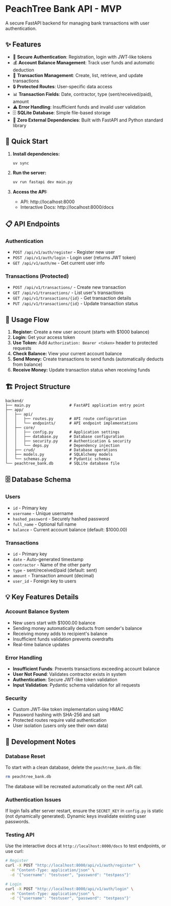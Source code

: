 # PeachTree Bank API - MVP

A secure FastAPI backend for managing bank transactions with user authentication.

## ✨ Features

- 🔐 **Secure Authentication**: Registration, login with JWT-like tokens
- 💰 **Account Balance Management**: Track user funds and automatic deduction
- 💸 **Transaction Management**: Create, list, retrieve, and update transactions
- 🔒 **Protected Routes**: User-specific data access
- 📊 **Transaction Fields**: Date, contractor, type (sent/received/paid), amount
- ⚠️ **Error Handling**: Insufficient funds and invalid user validation
- 🗄️ **SQLite Database**: Simple file-based storage
- 🚀 **Zero External Dependencies**: Built with FastAPI and Python standard library

## 🚀 Quick Start

1. **Install dependencies:**
   ```bash
   uv sync
   ```

2. **Run the server:**
   ```bash
   uv run fastapi dev main.py
   ```

3. **Access the API:**
   - API: http://localhost:8000
   - Interactive Docs: http://localhost:8000/docs

## 📋 API Endpoints

### Authentication
- `POST /api/v1/auth/register` - Register new user
- `POST /api/v1/auth/login` - Login user (returns JWT token)
- `GET /api/v1/auth/me` - Get current user info

### Transactions (Protected)
- `POST /api/v1/transactions/` - Create new transaction
- `GET /api/v1/transactions/` - List user's transactions
- `GET /api/v1/transactions/{id}` - Get transaction details
- `PUT /api/v1/transactions/{id}` - Update transaction status

## 🔧 Usage Flow

1. **Register:** Create a new user account (starts with $1000 balance)
2. **Login:** Get your access token
3. **Use Token:** Add `Authorization: Bearer <token>` header to protected requests
4. **Check Balance:** View your current account balance
5. **Send Money:** Create transactions to send funds (automatically deducts from balance)
6. **Receive Money:** Update transaction status when receiving funds

## 🏗️ Project Structure

```
backend/
├── main.py                 # FastAPI application entry point
├── app/
│   ├── api/
│   │   ├── routes.py       # API route configuration
│   │   └── endpoints/      # API endpoint implementations
│   ├── core/
│   │   ├── config.py       # Application settings
│   │   ├── database.py     # Database configuration
│   │   ├── security.py     # Authentication & security
│   │   └── deps.py         # Dependency injection
│   ├── crud/               # Database operations
│   ├── models.py           # SQLAlchemy models
│   └── schemas.py          # Pydantic schemas
└── peachtree_bank.db       # SQLite database file
```

## 🗄️ Database Schema

### Users
- `id` - Primary key
- `username` - Unique username  
- `hashed_password` - Securely hashed password
- `full_name` - Optional full name
- `balance` - Current account balance (default: $1000.00)

### Transactions
- `id` - Primary key
- `date` - Auto-generated timestamp
- `contractor` - Name of the other party
- `type` - sent/received/paid (default: sent)
- `amount` - Transaction amount (decimal)
- `user_id` - Foreign key to users

## 💡 Key Features Details

### Account Balance System
- New users start with $1000.00 balance
- Sending money automatically deducts from sender's balance
- Receiving money adds to recipient's balance
- Insufficient funds validation prevents overdrafts
- Real-time balance updates

### Error Handling
- **Insufficient Funds**: Prevents transactions exceeding account balance
- **User Not Found**: Validates contractor exists in system
- **Authentication**: Secure JWT-like token validation
- **Input Validation**: Pydantic schema validation for all requests

### Security
- Custom JWT-like token implementation using HMAC
- Password hashing with SHA-256 and salt
- Protected routes require valid authentication
- User isolation (users only see their own data)

## 🔧 Development Notes

### Database Reset
To start with a clean database, delete the `peachtree_bank.db` file:
```bash
rm peachtree_bank.db
```
The database will be recreated automatically on the next API call.

### Authentication Issues
If login fails after server restart, ensure the `SECRET_KEY` in `config.py` is static (not dynamically generated). Dynamic keys invalidate existing user passwords.

### Testing API
Use the interactive docs at `http://localhost:8000/docs` to test endpoints, or use curl:
```bash
# Register
curl -X POST "http://localhost:8000/api/v1/auth/register" \
  -H "Content-Type: application/json" \
  -d '{"username": "testuser", "password": "testpass"}'

# Login
curl -X POST "http://localhost:8000/api/v1/auth/login" \
  -H "Content-Type: application/json" \
  -d '{"username": "testuser", "password": "testpass"}'
```
